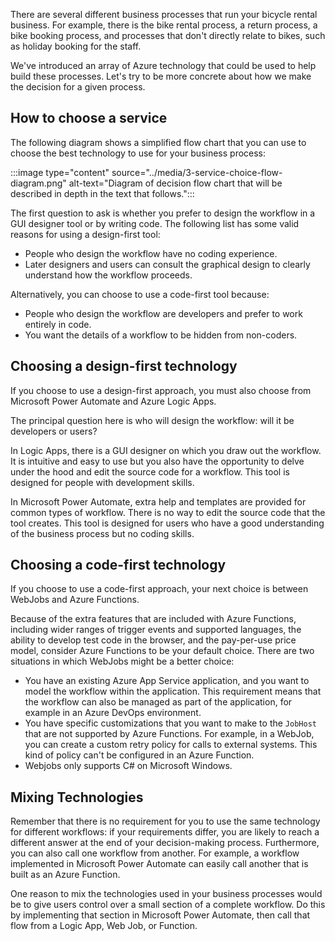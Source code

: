 There are several different business processes that run your bicycle rental business. For example, there is the bike rental process, a return process, a bike booking process, and processes that don't directly relate to bikes, such as holiday booking for the staff.

We've introduced an array of Azure technology that could be used to help build these processes. Let's try to be more concrete about how we make the decision for a given process.

## How to choose a service

The following diagram shows a simplified flow chart that you can use to choose the best technology to use for your business process:

:::image type="content" source="../media/3-service-choice-flow-diagram.png" alt-text="Diagram of decision flow chart that will be described in depth in the text that follows.":::

The first question to ask is whether you prefer to design the workflow in a GUI designer tool or by writing code. The following list has some  valid reasons for using a design-first tool:

- People who design the workflow have no coding experience.
- Later designers and users can consult the graphical design to clearly understand how the workflow proceeds.

Alternatively, you can choose to use a code-first tool because:

- People who design the workflow are developers and prefer to work entirely in code.
- You want the details of a workflow to be hidden from non-coders.

## Choosing a design-first technology

If you choose to use a design-first approach, you must also choose from Microsoft Power Automate and Azure Logic Apps.

The principal question here is who will design the workflow: will it be developers or users?

In Logic Apps, there is a GUI designer on which you draw out the workflow. It is intuitive and easy to use but you also have the opportunity to delve under the hood and edit the source code for a workflow. This tool is designed for people with development skills.

In Microsoft Power Automate, extra help and templates are provided for common types of workflow. There is no way to edit the source code that the tool creates. This tool is designed for users who have a good understanding of the business process but no coding skills.

## Choosing a code-first technology

If you choose to use a code-first approach, your next choice is between WebJobs and Azure Functions.

Because of the extra features that are included with Azure Functions, including wider ranges of trigger events and supported languages, the ability to develop test code in the browser, and the pay-per-use price model, consider Azure Functions to be your default choice. There are two situations in which WebJobs might be a better choice:

- You have an existing Azure App Service application, and you want to model the workflow within the application. This requirement means that the workflow can also be managed as part of the application, for example in an Azure DevOps environment.
- You have specific customizations that you want to make to the `JobHost` that are not supported by Azure Functions. For example, in a WebJob, you can create a custom retry policy for calls to external systems. This kind of policy can't be configured in an Azure Function.
- Webjobs only supports C# on Microsoft Windows.

## Mixing Technologies

Remember that there is no requirement for you to use the same technology for different workflows: if your requirements differ, you are likely to reach a different answer at the end of your decision-making process. Furthermore, you can also call one workflow from another. For example, a workflow implemented in Microsoft Power Automate can easily call another that is built as an Azure Function.

One reason to mix the technologies used in your business processes would be to give users control over a small section of a complete workflow. Do this by implementing that section in Microsoft Power Automate, then call that flow from a Logic App, Web Job, or Function.
